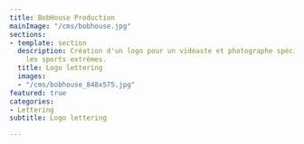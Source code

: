 ```yaml
---
title: BobHouse Production
mainImage: "/cms/bobhouse.jpg"
sections:
- template: section
  description: Création d'un logo pour un vidéaste et photographe spécialisé dans
    les sports extrêmes.
  title: Logo lettering
  images:
  - "/cms/bobhouse_848x575.jpg"
featured: true
categories:
- Lettering
subtitle: Logo lettering

---
```


